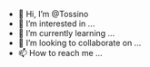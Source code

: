- 👋 Hi, I’m @Tossino
- 👀 I’m interested in ...
- 🌱 I’m currently learning ...
- 💞️ I’m looking to collaborate on ...
- 📫 How to reach me ...

<!---
Tossino/Tossino is a ✨ special ✨ repository because its `README.md` (this file) appears on your GitHub profile.
You can click the Preview link to take a look at your changes.
--->
